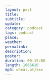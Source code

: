 ```yaml
---
layout: post
title: 
subtitle: 
update: 
category: podcast
tags: podcast
place: 
weather: 
permalink: 
description: 
poster: 
duration: 00:15:00
length: 1065610
mp3: wheat.at/xxx
---
```



